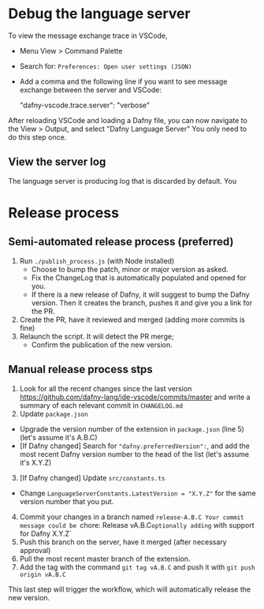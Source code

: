 # Debug the language server

To view the message exchange trace in VSCode,

- Menu View > Command Palette
- Search for: `Preferences: Open user settings (JSON)`
- Add a comma and the following line if you want to see message exchange between the server and VSCode:

    "dafny-vscode.trace.server": "verbose"

After reloading VSCode and loading a Dafny file, you can now navigate to the View > Output, and select "Dafny Language Server"
You only need to do this step once.

## View the server log

The language server is producing log that is discarded by default. You 




# Release process

## Semi-automated release process (preferred)

1. Run `./publish_process.js` (with Node installed)
   - Choose to bump the patch, minor or major version as asked.
   - Fix the ChangeLog that is automatically populated and opened for you.
   - If there is a new release of Dafny, it will suggest to bump the Dafny version.
   Then it creates the branch, pushes it and give you a link for the PR.
2. Create the PR, have it reviewed and merged (adding more commits is fine)
3. Relaunch the script. It will detect the PR merge;
   - Confirm the publication of the new version.

## Manual release process stps

1. Look for all the recent changes since the last version https://github.com/dafny-lang/ide-vscode/commits/master
   and write a summary of each relevant commit in `CHANGELOG.md`
2. Update `package.json`
  - Upgrade the version number of the extension in `package.json` (line 5) (let's assume it's A.B.C)
  - [If Dafny changed] Search for `"dafny.preferredVersion":`, and add the most recent Dafny version number to the head of the list (let's assume it's X.Y.Z)
3. [If Dafny changed] Update `src/constants.ts`
  - Change `LanguageServerConstants.LatestVersion = "X.Y.Z"` for the same version number that you put.
4. Commit your changes in a branch named `release-A.B.C
   Your commit message could be `chore: Release vA.B.C` optionally adding ` with support for Dafny X.Y.Z`
5. Push this branch on the server, have it merged (after necessary approval)
6. Pull the most recent master branch of the extension.
7. Add the tag with the command `git tag vA.B.C` and push it with `git push origin vA.B.C`

This last step will trigger the workflow, which will automatically release the new version.
